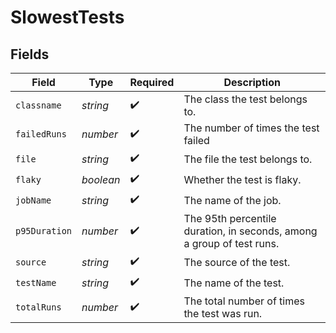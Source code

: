 # SlowestTests


## Fields

| Field                                                                 | Type                                                                  | Required                                                              | Description                                                           |
| --------------------------------------------------------------------- | --------------------------------------------------------------------- | --------------------------------------------------------------------- | --------------------------------------------------------------------- |
| `classname`                                                           | *string*                                                              | :heavy_check_mark:                                                    | The class the test belongs to.                                        |
| `failedRuns`                                                          | *number*                                                              | :heavy_check_mark:                                                    | The number of times the test failed                                   |
| `file`                                                                | *string*                                                              | :heavy_check_mark:                                                    | The file the test belongs to.                                         |
| `flaky`                                                               | *boolean*                                                             | :heavy_check_mark:                                                    | Whether the test is flaky.                                            |
| `jobName`                                                             | *string*                                                              | :heavy_check_mark:                                                    | The name of the job.                                                  |
| `p95Duration`                                                         | *number*                                                              | :heavy_check_mark:                                                    | The 95th percentile duration, in seconds, among a group of test runs. |
| `source`                                                              | *string*                                                              | :heavy_check_mark:                                                    | The source of the test.                                               |
| `testName`                                                            | *string*                                                              | :heavy_check_mark:                                                    | The name of the test.                                                 |
| `totalRuns`                                                           | *number*                                                              | :heavy_check_mark:                                                    | The total number of times the test was run.                           |